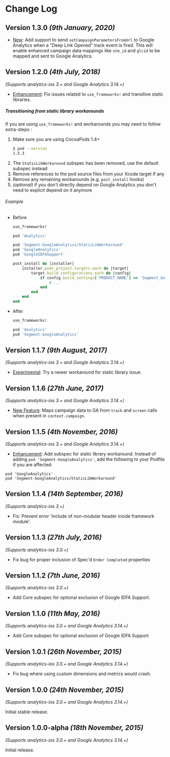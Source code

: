 Change Log
==========
Version 1.3.0 *(9th January, 2020)*
--------------------------------

* [New](https://github.com/segment-integrations/analytics-ios-integration-google-analytics/commit/419491d9ff59b1f85e42eccad3f19d263b653b2c): Add support to send `setCampaignParametersFromUrl` to Google Analytics when a "Deep Link Opened" track event is fired. This will enable enhanced campaign data mappings like `utm_id` and `glcid` to be mapped and sent to Google Analytics.

Version 1.2.0 *(4th July, 2018)*
--------------------------------
*(Supports analytics-ios 3.+ and Google Analytics 3.14.+)*

* [Enhancement](https://github.com/segment-integrations/analytics-ios-integration-google-analytics/commit/6ed71e2ff457ad7f10fadf6fc3e95b5f0c6426f2): Fix issues related to `use_frameworks!` and transitive static libraries.

##### Transitioning from static library workarounds

If you are using `use_frameworks!` and workarounds you may need to follow extra-steps :
1. Make sure you are using CocoaPods 1.4+
   ```bash
   $ pod --version
   1.5.3
   ```
2. The `StaticLibWorkaround` subspec has been removed, use the default subspec instead
3. Remove references to the pod source files from your Xcode target if any
4. Remove any remaining workarounds (e.g. `post_install` hooks)
5. *(optional)*  if you don't directly depend on Google Analytics you don't need to explicit depend on it anymore

###### Example

- Before
    ```ruby
    use_frameworks!

    pod 'Analytics'

    pod 'Segment-GoogleAnalytics/StaticLibWorkaround'
    pod 'GoogleAnalytics'
    pod 'GoogleIDFASupport'

    post_install do |installer|
        installer.pods_project.targets.each do |target|
            target.build_configurations.each do |config|
                if config.build_settings['PRODUCT_NAME'] == 'Segment_GoogleAnalytics'
                    # ...
                end
            end
        end
    end
    ```

- After
    ```ruby
    use_frameworks!

    pod 'Analytics'
    pod 'Segment-GoogleAnalytics'
    ```

Version 1.1.7 *(9th August, 2017)*
----------------------------------
*(Supports analytics-ios 3.+ and Google Analytics 3.14.+)*

* [Experimental](https://github.com/segment-integrations/analytics-ios-integration-google-analytics/commit/78ea52afa16f152331368c96ca3e0e2e10042442): Try a newer workaround for static library issue.


Version 1.1.6 *(27th June, 2017)*
-------------------------------------------
*(Supports analytics-ios 3.+ and Google Analytics 3.14.+)*

* [New Feature](https://github.com/segment-integrations/analytics-ios-integration-google-analytics/commit/0a23f5bee612399a2310f8d895cd1a050c0d1414): Maps campaign data to GA from `track` and `screen` calls when present in `context.campaign`.

Version 1.1.5 *(4th November, 2016)*
-------------------------------------------
*(Supports analytics-ios 3.+ and Google Analytics 3.14.+)*

* [Enhancement](https://github.com/segment-integrations/analytics-ios-integration-google-analytics/pull/14/files): Add subspec for static library workaround. Instead of adding `pod 'Segment-GoogleAnalytics'`, add the following to your Podfile if you are affected:

```
pod 'GoogleAnalytics'
pod 'Segment-GoogleAnalytics/StaticLibWorkaround'
```

Version 1.1.4 *(14th September, 2016)*
-------------------------------------------
*(Supports analytics-ios 3.+)*

* Fix: Prevent error 'include of non-modular header inside framework module'.

Version 1.1.3 *(27th July, 2016)*
-------------------------------------------
*(Supports analytics-ios 3.0.+)*

* Fix bug for proper inclusion of Spec'd `Order Completed` properties

Version 1.1.2 *(7th June, 2016)*
-------------------------------------------
*(Supports analytics-ios 3.0.+)*

 * Add Core subspec for optional exclusion of Google IDFA Support.

Version 1.1.0 *(11th May, 2016)*
-------------------------------------------
*(Supports analytics-ios 3.0.+ and Google Analytics 3.14.+)*

 * Add Core subspec for optional exclusion of Google IDFA Support

Version 1.0.1 *(26th November, 2015)*
-------------------------------------------
*(Supports analytics-ios 3.0.+ and Google Analytics 3.14.+)*

 * Fix bug where using custom dimensions and metrics would crash.

Version 1.0.0 *(24th November, 2015)*
-------------------------------------------
*(Supports analytics-ios 3.0.+ and Google Analytics 3.14.+)*

Initial stable release.


Version 1.0.0-alpha *(18th November, 2015)*
-------------------------------------------
*(Supports analytics-ios 3.0.+ and Google Analytics 3.14.+)*

Initial release.
